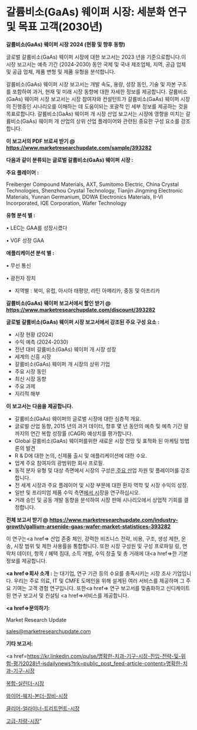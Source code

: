 # 갈륨비소(GaAs) 웨이퍼 시장: 세분화 연구 및 목표 고객(2030년)

<strong>갈륨비소(GaAs) 웨이퍼 시장 2024 (현황 및 향후 동향)</strong>

글로벌 갈륨비소(GaAs) 웨이퍼 시장에 대한 보고서는 2023 년을 기준으로합니다.이 시장 보고서는 예측 기간 (2024-2030) 동안 국제 및 국내 제조업체, 지역, 공급 업체 및 공급 업체, 제품 변형 및 제품 유형을 분석합니다.

갈륨비소(GaAs) 웨이퍼 시장 보고서는 개발 속도, 용량, 성장 동인, 기술 및 자본 구조를 포함하여 과거, 현재 및 미래 시장 동향에 대한 자세한 정보를 제공합니다. 갈륨비소(GaAs) 웨이퍼 시장 보고서는 시장 참여자와 컨설턴트가 갈륨비소(GaAs) 웨이퍼 시장의 진행중인 시나리오를 이해하는 데 도움이되는 포괄적 인 세부 정보를 제공하는 것을 목표로합니다. 갈륨비소(GaAs) 웨이퍼 개 시장 산업 보고서는 시장에 영향을 미치는 갈륨비소(GaAs) 웨이퍼 개 산업의 상위 산업 플레이어와 관련된 중요한 구성 요소를 강조합니다.



<strong>이 보고서의 PDF 브로셔 받기 @ <a href=https://www.marketresearchupdate.com/sample/393282>https://www.marketresearchupdate.com/sample/393282</a></strong>



<strong>다음과 같이 분류되는 글로벌 갈륨비소(GaAs) 웨이퍼 시장 :</strong>



<strong>주요 플레이어 :</strong>

Freiberger Compound Materials, AXT, Sumitomo Electric, China Crystal Technologies, Shenzhou Crystal Technology, Tianjin Jingming Electronic Materials, Yunnan Germanium, DOWA Electronics Materials, II-VI Incorporated, IQE Corporation, Wafer Technology



<strong>유형 분석 별 :</strong>

• LEC는 GAA를 성장시켰다

• VGF 성장 GAA



<strong>애플리케이션 분석 별 :</strong>

• 무선 통신

• 광전자 장치

<ul>
  <li>지역별 : 북미, 유럽, 아시아 태평양, 라틴 아메리카, 중동 및 아프리카</li>
</ul>


<strong>갈륨비소(GaAs) 웨이퍼 보고서에서 할인 받기 @ <a href=https://www.marketresearchupdate.com/discount/393282>https://www.marketresearchupdate.com/discount/393282</a></strong>



<strong>글로벌 갈륨비소(GaAs) 웨이퍼 시장 보고서에서 강조된 주요 구성 요소 :</strong>
<ul>
  <li>시장 현황 (2024)</li>
  <li>수익 예측 (2024-2030)</li>
  <li>전년 대비 갈륨비소(GaAs) 웨이퍼 개 시장 성장</li>
  <li>세계의 신흥 시장</li>
  <li>갈륨비소(GaAs) 웨이퍼 개 시장의 상위 기업</li>
  <li>주요 시장 동인</li>
  <li>최신 시장 동향</li>
  <li>주요 과제</li>
  <li>지리적 해부</li>
</ul>


<strong>이 보고서는 다음을 제공합니다.</strong>
<ul>
  <li>갈륨비소(GaAs) 웨이퍼의 글로벌 시장에 대한 심층적 개요.</li>
  <li>글로벌 산업 동향, 2015 년의 과거 데이터, 향후 몇 년 동안의 예측 및 예측 기간 말까지의 연간 복합 성장률 (CAGR) 예상치를 평가합니다.</li>
  <li>Global 갈륨비소(GaAs) 웨이퍼를위한 새로운 시장 전망 및 표적화 된 마케팅 방법론의 발견</li>
  <li>R &amp; D에 대한 논의, 신제품 출시 및 애플리케이션에 대한 수요.</li>
  <li>업계 주요 참여자의 광범위한 회사 프로필.</li>
  <li>동적 분자 유형 및 대상 측면에서 시장의 구성은<a href=> 주요 산</a>업 자원 및 플레이어를 강조합니다.</li>
  <li>전 세계 시장과 주요 플레이어 및 시장 부문에 대한 환자 역학 및 시장 수익의 성장.</li>
  <li>일반 및 프리미엄 제품 수익 측면<a href=>에서 시</a>장을 연구하십시오.</li>
  <li>거래 승인 및 공동 개발 동향을 분석하여 시장 판매 시나리오에서 상업적 기회를 결정합니다.</li>
</ul>



<strong>전체 보고서 받기 @ <a href=https://www.marketresearchupdate.com/industry-growth/gallium-arsenide-gaas-wafer-market-statistices-393282>https://www.marketresearchupdate.com/industry-growth/gallium-arsenide-gaas-wafer-market-statistices-393282</a></strong>

이 연구는<a href=> 산업 존중</a> 체인, 강력한 비즈니스 전략, 비용, 구조, 생성 제한, 운송, 시장 범위 및 제한 사용률을 통합합니다. 또한 시장 구성원 및 구성 프로파일 링, 연락처 데이터, 항목 / 혜택 침대, 소득 개발, 수익 창출 및 총 거래에 대<a href=>한 기본 </a>정보를 제공합니다.



<strong><a href=>회사 소</a>개 :</strong>
는 대기업, 연구 기관 등의 수요를 충족시키는 시장 조사 기업입니다. 우리는 주로 의료, IT 및 CMFE 도메인을 위해 설계된 여러 서비스를 제공하며 그 주요 기여는 고객 경험 연구입니다. 또한<a href=> 연구 보</a>고서를 맞춤화하고 신디케이트 된 연구 보고서 및 컨설팅 <a href=>서비스</a>를 제공합니다.



<strong><a href=>문의하기:</a></strong>

Market Research Update

sales@marketresearchupdate.com



<strong>기타 보고서:</strong>

<a href=https://kr.linkedin.com/pulse/명확한-치과-기구-시장-진입-전략-및-위험-평가2028년-isdailynews?trk=public_post_feed-article-content>명확한-치과-기구-시장</a>

<a href=https://www.linkedin.com/pulse/복합-실린더-시장-규모-및-성장-2023-market-matrix-musings-analysis/>복합-실린더-시장</a>

<a href=https://www.linkedin.com/pulse/와이어-웨지-본더-장비-시장-진입-전략-및-위험-평가2029년-awu6f/>와이어-웨지-본더-장비-시장</a>

<a href=https://www.linkedin.com/pulse/클리어-얼라이너-트리트먼트-시장-규모-및-성장-2023-trend-tracking-tips-360-analysis-4fwaf/>클리어-얼라이너-트리트먼트-시장</a>

<a href=https://www.linkedin.com/pulse/고급-차량-시장-현재-및-미래-성장-2030-trend-tracking-tips-360-analysis-azjff/>고급-차량-시장</a>"
